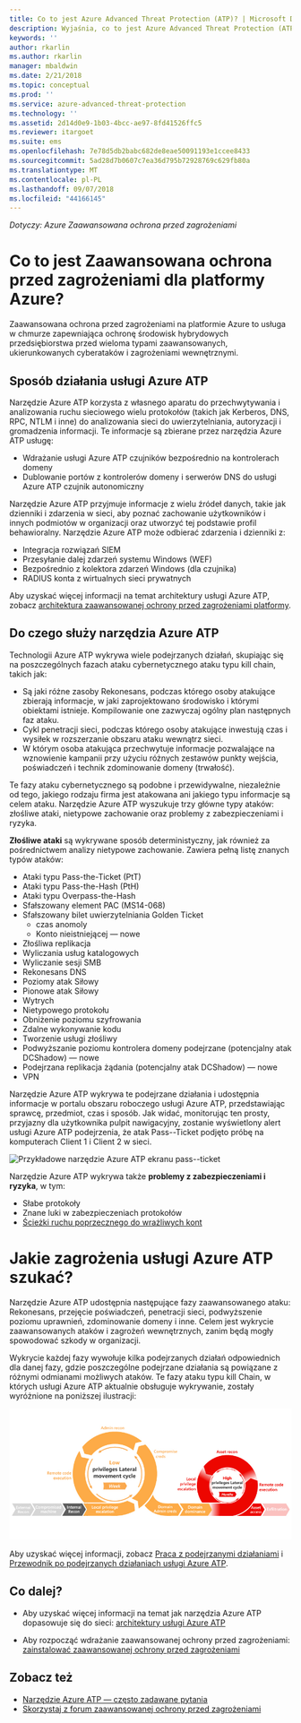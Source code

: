 ```yaml
---
title: Co to jest Azure Advanced Threat Protection (ATP)? | Microsoft Docs
description: Wyjaśnia, co to jest Azure Advanced Threat Protection (ATP) i jakiego rodzaju podejrzane działania może wykryć
keywords: ''
author: rkarlin
ms.author: rkarlin
manager: mbaldwin
ms.date: 2/21/2018
ms.topic: conceptual
ms.prod: ''
ms.service: azure-advanced-threat-protection
ms.technology: ''
ms.assetid: 2d14d0e9-1b03-4bcc-ae97-8fd41526ffc5
ms.reviewer: itargoet
ms.suite: ems
ms.openlocfilehash: 7e78d5db2babc682de8eae50091193e1ccee8433
ms.sourcegitcommit: 5ad28d7b0607c7ea36d795b72928769c629fb80a
ms.translationtype: MT
ms.contentlocale: pl-PL
ms.lasthandoff: 09/07/2018
ms.locfileid: "44166145"
---
```

*Dotyczy: Azure Zaawansowana ochrona przed zagrożeniami*


# <a name="what-is-azure-advanced-threat-protection"></a>Co to jest Zaawansowana ochrona przed zagrożeniami dla platformy Azure?
Zaawansowana ochrona przed zagrożeniami na platformie Azure to usługa w chmurze zapewniająca ochronę środowisk hybrydowych przedsiębiorstwa przed wieloma typami zaawansowanych, ukierunkowanych cyberataków i zagrożeniami wewnętrznymi.

## <a name="how-azure-atp-works"></a>Sposób działania usługi Azure ATP

Narzędzie Azure ATP korzysta z własnego aparatu do przechwytywania i analizowania ruchu sieciowego wielu protokołów (takich jak Kerberos, DNS, RPC, NTLM i inne) do analizowania sieci do uwierzytelniania, autoryzacji i gromadzenia informacji. Te informacje są zbierane przez narzędzia Azure ATP usługę:

-   Wdrażanie usługi Azure ATP czujników bezpośrednio na kontrolerach domeny
-   Dublowanie portów z kontrolerów domeny i serwerów DNS do usługi Azure ATP czujnik autonomiczny

Narzędzie Azure ATP przyjmuje informacje z wielu źródeł danych, takie jak dzienniki i zdarzenia w sieci, aby poznać zachowanie użytkowników i innych podmiotów w organizacji oraz utworzyć tej podstawie profil behawioralny.
Narzędzie Azure ATP może odbierać zdarzenia i dzienniki z:

-   Integracja rozwiązań SIEM
-   Przesyłanie dalej zdarzeń systemu Windows (WEF)
-   Bezpośrednio z kolektora zdarzeń Windows (dla czujnika)
-   RADIUS konta z wirtualnych sieci prywatnych


Aby uzyskać więcej informacji na temat architektury usługi Azure ATP, zobacz [architektura zaawansowanej ochrony przed zagrożeniami platformy](atp-architecture.md).

## <a name="what-does-azure-atp-do"></a>Do czego służy narzędzia Azure ATP

Technologii Azure ATP wykrywa wiele podejrzanych działań, skupiając się na poszczególnych fazach ataku cybernetycznego ataku typu kill chain, takich jak:

-   Są jaki różne zasoby Rekonesans, podczas którego osoby atakujące zbierają informacje, w jaki zaprojektowano środowisko i którymi obiektami istnieje. Kompilowanie one zazwyczaj ogólny plan następnych faz ataku.
-   Cykl penetracji sieci, podczas którego osoby atakujące inwestują czas i wysiłek w rozszerzanie obszaru ataku wewnątrz sieci.
-   W którym osoba atakująca przechwytuje informacje pozwalające na wznowienie kampanii przy użyciu różnych zestawów punkty wejścia, poświadczeń i technik zdominowanie domeny (trwałość). 

Te fazy ataku cybernetycznego są podobne i przewidywalne, niezależnie od tego, jakiego rodzaju firma jest atakowana ani jakiego typu informacje są celem ataku.
Narzędzie Azure ATP wyszukuje trzy główne typy ataków: złośliwe ataki, nietypowe zachowanie oraz problemy z zabezpieczeniami i ryzyka.

**Złośliwe ataki** są wykrywane sposób deterministyczny, jak również za pośrednictwem analizy nietypowe zachowanie. Zawiera pełną listę znanych typów ataków:

-   Ataki typu Pass-the-Ticket (PtT)
-   Ataki typu Pass-the-Hash (PtH)
-   Ataki typu Overpass-the-Hash
-   Sfałszowany element PAC (MS14-068)
-   Sfałszowany bilet uwierzytelniania Golden Ticket
    -   czas anomoly
    -   Konto nieistniejącej — nowe
-   Złośliwa replikacja
-   Wyliczania usług katalogowych
-   Wyliczanie sesji SMB
-   Rekonesans DNS
-   Poziomy atak Siłowy 
-   Pionowe atak Siłowy
-   Wytrych
-   Nietypowego protokołu
-   Obniżenie poziomu szyfrowania
-   Zdalne wykonywanie kodu
-   Tworzenie usługi złośliwy
-   Podwyższanie poziomu kontrolera domeny podejrzane (potencjalny atak DCShadow) — nowe
-   Podejrzana replikacja żądania (potencjalny atak DCShadow) — nowe
-   VPN 


Narzędzie Azure ATP wykrywa te podejrzane działania i udostępnia informacje w portalu obszaru roboczego usługi Azure ATP, przedstawiając sprawcę, przedmiot, czas i sposób. Jak widać, monitorując ten prosty, przyjazny dla użytkownika pulpit nawigacyjny, zostanie wyświetlony alert usługi Azure ATP podejrzenia, że atak Pass--Ticket podjęto próbę na komputerach Client 1 i Client 2 w sieci.

 ![Przykładowe narzędzie Azure ATP ekranu pass--ticket](media/pass-the-ticket-sa.png)


Narzędzie Azure ATP wykrywa także **problemy z zabezpieczeniami i ryzyka**, w tym:

-   Słabe protokoły
-   Znane luki w zabezpieczeniach protokołów
-   [Ścieżki ruchu poprzecznego do wrażliwych kont](use-case-lateral-movement-path.md)

# <a name="what-threats-does-azure-atp-look-for"></a>Jakie zagrożenia usługi Azure ATP szukać?

Narzędzie Azure ATP udostępnia następujące fazy zaawansowanego ataku: Rekonesans, przejęcie poświadczeń, penetracji sieci, podwyższenie poziomu uprawnień, zdominowanie domeny i inne. Celem jest wykrycie zaawansowanych ataków i zagrożeń wewnętrznych, zanim będą mogły spowodować szkody w organizacji.

Wykrycie każdej fazy wywołuje kilka podejrzanych działań odpowiednich dla danej fazy, gdzie poszczególne podejrzane działania są powiązane z różnymi odmianami możliwych ataków.
Te fazy ataku typu kill Chain, w których usługi Azure ATP aktualnie obsługuje wykrywanie, zostały wyróżnione na poniższej ilustracji:

![Usługa Azure ATP skupić się na penetracji sieci w ataku typu kill chain](media/attack-kill-chain-small.jpg)


Aby uzyskać więcej informacji, zobacz [Praca z podejrzanymi działaniami](working-with-suspicious-activities.md) i [Przewodnik po podejrzanych działaniach usługi Azure ATP](suspicious-activity-guide.md).

## <a name="whats-next"></a>Co dalej?

-   Aby uzyskać więcej informacji na temat jak narzędzia Azure ATP dopasowuje się do sieci: [architektury usługi Azure ATP](atp-architecture.md)

-   Aby rozpocząć wdrażanie zaawansowanej ochrony przed zagrożeniami: [zainstalować zaawansowanej ochrony przed zagrożeniami](install-atp-step1.md)


## <a name="see-also"></a>Zobacz też
- [Narzędzie Azure ATP — często zadawane pytania](atp-technical-faq.md)
- [Skorzystaj z forum zaawansowanej ochrony przed zagrożeniami](https://aka.ms/azureatpcommunity)